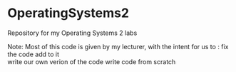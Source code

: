 # OperatingSystems2
Repository for my Operating Systems 2 labs 

Note: Most of this code is given by my lecturer, with the intent for us to :
    fix the code
    add to it  
    write our own verion of the code 
	write code from scratch
